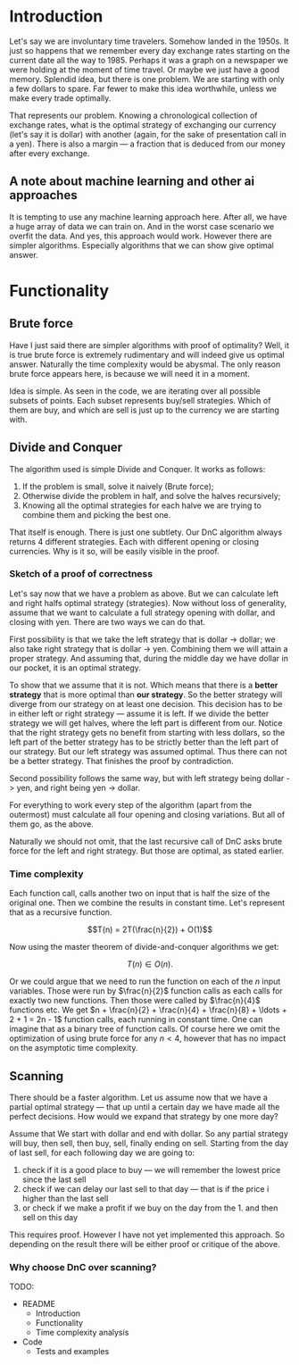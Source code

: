 # Introduction

Let's say we are involuntary time travelers. Somehow landed in the 1950s. It just so happens that we remember every day exchange rates starting on the current date all the way to 1985. Perhaps it was a graph on a newspaper we were holding at the moment of time travel. Or maybe we just have a good memory. Splendid idea, but there is one problem. We are starting with only a few dollars to spare. Far fewer to make this idea worthwhile, unless we make every trade optimally.

That represents our problem. Knowing a chronological collection of exchange rates, what is the optimal strategy of exchanging our currency (let's say it is dollar) with another (again, for the sake of presentation call in a yen). There is also a margin — a fraction that is deduced from our money after every exchange.

## A note about machine learning and other ai approaches

It is tempting to use any machine learning approach here. After all, we have a huge array of data we can train on. And in the worst case scenario we overfit the data. And yes, this approach would work. However there are simpler algorithms. Especially algorithms that we can show give optimal answer.

# Functionality

## Brute force

Have I just said there are simpler algorithms with proof of optimality? Well, it is true brute force is extremely rudimentary and will indeed give us optimal answer. Naturally the time complexity would be abysmal. The only reason brute force appears here, is because we will need it in a moment.

Idea is simple. As seen in the code, we are iterating over all possible subsets of points. Each subset represents buy/sell strategies. Which of them are buy, and which are sell is just up to the currency we are starting with.

## Divide and Conquer

The algorithm used is simple Divide and Conquer. It works as follows:

1. If the problem is small, solve it naively (Brute force);
2. Otherwise divide the problem in half, and solve the halves recursively;
3. Knowing all the optimal strategies for each halve we are trying to combine them and picking the best one.

That itself is enough. There is just one subtlety. Our DnC algorithm always returns 4 different strategies. Each with different opening or closing currencies. Why is it so, will be easily visible in the proof.

### Sketch of a proof of correctness

Let's say now that we have a problem as above. But we can calculate left and right halfs optimal strategy (strategies). Now without loss of generality, assume that we want to calculate a full strategy opening with dollar, and closing with yen. There are two ways we can do that.

First possibility is that we take the left strategy that is dollar -> dollar; we also take right strategy that is dollar -> yen. Combining them we will attain a proper strategy. And assuming that, during the middle day we have dollar in our pocket, it is an optimal strategy.

To show that we assume that it is not. Which means that there is a **better strategy** that is more optimal than **our strategy**. So the better strategy will diverge from our strategy on at least one decision. This decision has to be in either left or right strategy — assume it is left. If we divide the better strategy we will get halves, where the left part is different from our. Notice that the right strategy gets no benefit from starting with less dollars, so the left part of the better strategy has to be strictly better than the left part of our strategy. But our left strategy was assumed optimal. Thus there can not be a better strategy. That finishes the proof by contradiction.

Second possibility follows the same way, but with left strategy being dollar -> yen, and right being yen -> dollar.

For everything to work every step of the algorithm (apart from the outermost) must calculate all four opening and closing variations. But all of them go, as the above.

Naturally we should not omit, that the last recursive call of DnC asks brute force for the left and right strategy. But those are optimal, as stated earlier.

### Time complexity

Each function call, calls another two on input that is half the size of the original one. Then we combine the results in constant time. Let's represent that as a recursive function.

$$T(n) = 2T(\frac{n}{2}) + O(1)$$

Now using the master theorem of divide-and-conquer algorithms we get:

$$T(n) \in O(n) \text{.}$$

Or we could argue that we need to run the function on each of the $n$ input variables. Those were run by $\frac{n}{2}$ function calls as each calls for exactly two new functions. Then those were called by $\frac{n}{4}$ functions etc. We get $n + \frac{n}{2} + \frac{n}{4} + \frac{n}{8} + \ldots + 2 + 1 = 2n - 1$ function calls, each running in constant time. One can imagine that as a binary tree of function calls. Of course here we omit the optimization of using brute force for any $n<4$, however that has no impact on the asymptotic time complexity.

## Scanning

There should be a faster algorithm. Let us assume now that we have a partial optimal strategy — that up until a certain day we have made all the perfect decisions. How would we expand that strategy by one more day? 

Assume that We start with dollar and end with dollar. So any partial strategy will buy, then sell, then buy, sell, finally ending on sell. Starting from the day of last sell, for each following day we are going to:
 1. check if it is a good place to buy — we will remember the lowest price since the last sell
 2. check if we can delay our last sell to that day — that is if the price i higher than the last sell
 3. or check if we make a profit if we buy on the day from the 1. and then sell on this day

This requires proof. However I have not yet implemented this approach. So depending on the result there will be either proof or critique of the above.

### Why choose DnC over scanning?

TODO:
  - README
    - Introduction
    - Functionality
    - Time complexity analysis
  - Code
    - Tests and examples
